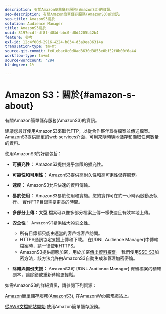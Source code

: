 ```yaml
---
description: 有關Amazon簡單儲存服務(AmazonS3)的資訊。
seo-description: 有關Amazon簡單儲存服務(AmazonS3)的資訊。
seo-title: AmazonS3關於
solution: Audience Manager
title: AmazonS3關於
uuid: 8197ecdf-df8f-488d-bbc0-d8d4205b42b4
feature: 參考
exl-id: 12c4f00d-2916-4224-b834-d3a9ea86314a
translation-type: tm+mt
source-git-commit: fe01ebac8c0d0ad3630d3853e0bf32f0b00f6a44
workflow-type: tm+mt
source-wordcount: '294'
ht-degree: 1%

---
```


# Amazon S3：關於{#amazon-s-about}

有關Amazon簡單儲存服務(AmazonS3)的資訊。

建議您最好使用AmazonS3來取代FTP，以從合作夥伴取得檔案並傳送檔案。 AmazonS3提供簡單的web services介面，可用來隨時隨地儲存和擷取任何數量的資料。

使用AmazonS3的好處包括：

* **可擴充性：** AmazonS3提供幾乎無限的擴充性。
* **可靠性和可用性：** AmazonS3提供高耐久性和高可用性儲存服務。
* **速度：** AmazonS3允許快速的資料傳輸。
* **易於使用：** AmazonS3易於使用和實施。您的實作可在約一小時內啟動及執行。 實作FTP目錄需要更長的時間。
* **多部分上傳：大型** 檔案可以像多部分檔案上傳一樣快速且有效率地上傳。
* **安全性：** AmazonS3提供強大的安全性。

   * 所有目錄都只能由適當的客戶或客戶訪問。
   * HTTPS通訊協定支援上傳和下載。 在[!DNL Audience Manager]中傳輸檔案時，請一律使用HTTPS。
   * AmazonS3提供靜態加密，用於加密[傳出資料檔案](../integration/receiving-audience-data/batch-outbound-transfers/outbound-file-name-contents.md)。 我們使用[SSE-S3](https://docs.aws.amazon.com/AmazonS3/latest/dev/serv-side-encryption.html)加密方法，該方法允許由AmazonS3自動生成和管理加密密鑰。

* **除錯與備份支援：** AmazonS3可 [!DNL Audience Manager] 保留檔案的精確副本，讓除錯或重新傳輸更輕鬆。

如需AmazonS3的詳細資訊，請參閱下列資源：

[Amazon簡單儲存服務(AmazonS3),](https://aws.amazon.com/s3/) 在AmazonWeb服務網站上。

[從AWS文檔網站開始](https://docs.aws.amazon.com/AmazonS3/latest/gsg/GetStartedWithS3.html) 使用Amazon簡單儲存服務。
